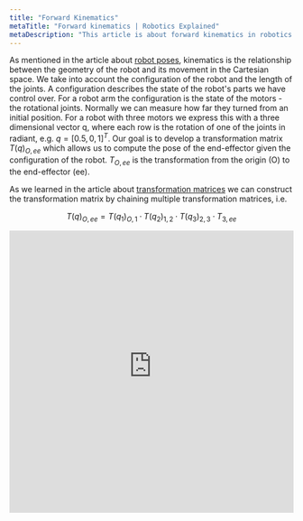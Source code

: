 ```yaml
---
title: "Forward Kinematics"
metaTitle: "Forward kinematics | Robotics Explained"
metaDescription: "This article is about forward kinematics in robotics."
---
```


As mentioned in the article about [robot poses](http://localhost:8000/robotposes), kinematics is the relationship between the geometry of the robot and its movement in the Cartesian space. We take into account the configuration of the robot and the length of the joints. A configuration describes the state of the robot's parts we have control over. For a robot arm the configuration is the state of the motors - the rotational joints. Normally we can measure how far they turned from an initial position. For a robot with three motors we express this with a three dimensional vector q, where each row is the rotation of one of the joints in radiant, e.g. $q = [0.5,0,1]^T$. Our goal is to develop a transformation matrix $T(q)_{O,ee}$ which allows us to compute the pose of the end-effector given the configuration of the robot. $T_{O,ee}$ is the transformation from the origin (O) to the end-effector (ee).

As we learned in the article about [transformation matrices](http://localhost:8000/transformation) we can construct the transformation matrix by chaining multiple transformation matrices, i.e.

$$T(q)_{O,ee} = T(q_1)_{O,1} \cdot T(q_2)_{1,2} \cdot T(q_3)_{2,3} \cdot T_{3,ee}$$

<iframe src="https://condescending-yonath-40074b.netlify.app" title="Robot Kinematics" width="100%" height="500" frameborder="0"></iframe>